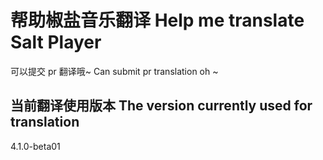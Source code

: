 # 帮助椒盐音乐翻译 Help me translate Salt Player

可以提交 pr 翻译哦~ Can submit pr translation oh ~

## 当前翻译使用版本 The version currently used for translation

4.1.0-beta01